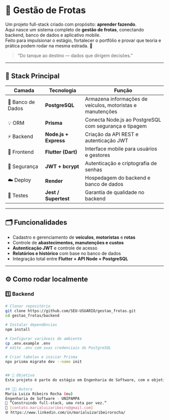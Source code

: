 # 🚌 Gestão de Frotas

Um projeto full-stack criado com propósito: **aprender fazendo**.  
Aqui nasce um sistema completo de **gestão de frotas**, conectando backend, banco de dados e aplicativo mobile.  
Feito para impulsionar o estágio, fortalecer o portfólio e provar que teoria e prática podem rodar na mesma estrada. 🚦

> “Do tanque ao destino — dados que dirigem decisões.”

---

## 🧩 Stack Principal
| Camada | Tecnologia | Função |
|--------|-------------|--------|
| 🐘 Banco de Dados | **PostgreSQL** | Armazena informações de veículos, motoristas e manutenções |
| 💡 ORM | **Prisma** | Conecta Node.js ao PostgreSQL com segurança e tipagem |
| ⚡ Backend | **Node.js + Express** | Criação da API REST e autenticação JWT |
| 🧭 Frontend | **Flutter (Dart)** | Interface mobile para usuários e gestores |
| 🔐 Segurança | **JWT + bcrypt** | Autenticação e criptografia de senhas |
| ☁️ Deploy | **Render** | Hospedagem do backend e banco de dados |
| 🧪 Testes | **Jest / Supertest** | Garantia de qualidade no backend |

---

## 🗂️ Funcionalidades
- Cadastro e gerenciamento de **veículos**, **motoristas** e **rotas**
- Controle de **abastecimentos, manutenções e custos**
- **Autenticação JWT** e controle de acesso
- **Relatórios e histórico** com base no banco de dados
- Integração total entre **Flutter + API Node + PostgreSQL**

---

## ⚙️ Como rodar localmente

### 1️⃣ Backend
```bash
# Clonar repositório
git clone https://github.com/SEU-USUARIO/gestao_frotas.git
cd gestao_frotas/backend

# Instalar dependências
npm install

# Configurar variáveis de ambiente
cp .env.example .env
# edite .env com suas credenciais do PostgreSQL

# Criar tabelas e iniciar Prisma
npx prisma migrate dev --name init


## 🎯 Objetivo
Este projeto é parte do estágio em Engenharia de Software, com o objetivo de aplicar práticas reais de desenvolvimento full-stack, integração contínua e boas práticas de arquitetura.

## 👩‍💻 Autora
Maria Luiza Ribeiro Rocha (eu)
Engenharia de Software - UNIPAMPA
💬 “Construindo full-stack, uma rota por vez.”
📧 [contato.marialuizaribeiro@gmail.com]
🌐 https://www.linkedin.com/in/marialuizaribeirorocha/


